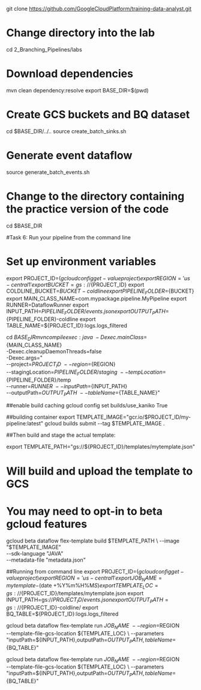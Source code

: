 git clone https://github.com/GoogleCloudPlatform/training-data-analyst.git
# Change directory into the lab
cd 2_Branching_Pipelines/labs

# Download dependencies
mvn clean dependency:resolve
export BASE_DIR=$(pwd)

# Create GCS buckets and BQ dataset
cd $BASE_DIR/../..
source create_batch_sinks.sh

# Generate event dataflow
source generate_batch_events.sh

# Change to the directory containing the practice version of the code
cd $BASE_DIR


#Task 6: Run your pipeline from the command line
# Set up environment variables
export PROJECT_ID=$(gcloud config get-value project)
export REGION='us-central1'
export BUCKET=gs://${PROJECT_ID}
export COLDLINE_BUCKET=${BUCKET}-coldline
export PIPELINE_FOLDER=${BUCKET}
export MAIN_CLASS_NAME=com.mypackage.pipeline.MyPipeline
export RUNNER=DataflowRunner
export INPUT_PATH=${PIPELINE_FOLDER}/events.json
export OUTPUT_PATH=${PIPELINE_FOLDER}-coldline
export TABLE_NAME=${PROJECT_ID}:logs.logs_filtered

cd $BASE_DIR
mvn compile exec:java \
-Dexec.mainClass=${MAIN_CLASS_NAME} \
-Dexec.cleanupDaemonThreads=false \
-Dexec.args=" \
--project=${PROJECT_ID} \
--region=${REGION} \
--stagingLocation=${PIPELINE_FOLDER}/staging \
--tempLocation=${PIPELINE_FOLDER}/temp \
--runner=${RUNNER} \
--inputPath=${INPUT_PATH} \
--outputPath=${OUTPUT_PATH} \
--tableName=${TABLE_NAME}"

##enable build caching
gcloud config set builds/use_kaniko True

##building container
export TEMPLATE_IMAGE="gcr.io/$PROJECT_ID/my-pipeline:latest"
gcloud builds submit --tag $TEMPLATE_IMAGE .


##Then build and stage the actual template:

export TEMPLATE_PATH="gs://${PROJECT_ID}/templates/mytemplate.json"

# Will build and upload the template to GCS
# You may need to opt-in to beta gcloud features
gcloud beta dataflow flex-template build $TEMPLATE_PATH \
  --image "$TEMPLATE_IMAGE" \
  --sdk-language "JAVA" \
  --metadata-file "metadata.json"
  
  
##Running from command line
export PROJECT_ID=$(gcloud config get-value project)
export REGION='us-central1'
export JOB_NAME=mytemplate-$(date +%Y%m%H%M$S)
export TEMPLATE_LOC=gs://${PROJECT_ID}/templates/mytemplate.json
export INPUT_PATH=gs://${PROJECT_ID}/events.json
export OUTPUT_PATH=gs://${PROJECT_ID}-coldline/
export BQ_TABLE=${PROJECT_ID}:logs.logs_filtered

gcloud beta dataflow flex-template run ${JOB_NAME} \
  --region=$REGION \
  --template-file-gcs-location ${TEMPLATE_LOC} \
  --parameters "inputPath=${INPUT_PATH},outputPath=${OUTPUT_PATH},tableName=${BQ_TABLE}" 
  

gcloud beta dataflow flex-template run ${JOB_NAME} \
  --region=$REGION \
  --template-file-gcs-location ${TEMPLATE_LOC} \
  --parameters "inputPath=${INPUT_PATH},outputPath=${OUTPUT_PATH},tableName=${BQ_TABLE}"     
